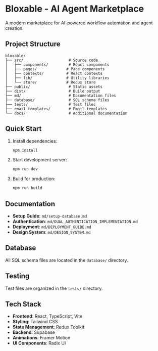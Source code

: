 # Bloxable - AI Agent Marketplace

A modern marketplace for AI-powered workflow automation and agent creation.

## Project Structure

```
bloxable/
├── src/                    # Source code
│   ├── components/         # React components
│   ├── pages/             # Page components
│   ├── contexts/          # React contexts
│   ├── lib/               # Utility libraries
│   └── store/             # Redux store
├── public/                 # Static assets
├── dist/                   # Build output
├── md/                     # Documentation files
├── database/               # SQL schema files
├── tests/                  # Test files
├── email-templates/        # Email templates
└── docs/                   # Additional documentation
```

## Quick Start

1. Install dependencies:

   ```bash
   npm install
   ```

2. Start development server:

   ```bash
   npm run dev
   ```

3. Build for production:
   ```bash
   npm run build
   ```

## Documentation

- **Setup Guide**: `md/setup-database.md`
- **Authentication**: `md/DUAL_AUTHENTICATION_IMPLEMENTATION.md`
- **Deployment**: `md/DEPLOYMENT_GUIDE.md`
- **Design System**: `md/DESIGN_SYSTEM.md`

## Database

All SQL schema files are located in the `database/` directory.

## Testing

Test files are organized in the `tests/` directory.

## Tech Stack

- **Frontend**: React, TypeScript, Vite
- **Styling**: Tailwind CSS
- **State Management**: Redux Toolkit
- **Backend**: Supabase
- **Animations**: Framer Motion
- **UI Components**: Radix UI
